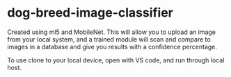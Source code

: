# dog-breed-image-classifier

Created using ml5 and MobileNet. This will allow you to upload an image from your local system, and a trained module will scan and compare to images in a database and give you results with a confidence percentage.

To use clone to your local device, open with VS code, and run through local host.
